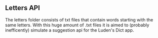 ## Letters API

The letters folder consists of txt files that contain words starting with the same letters. With this huge amount of .txt files it is aimed to (probably inefficently) simulate a suggestion api for the Luden's Dict app.
